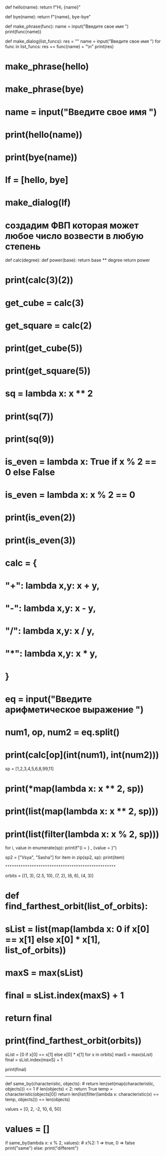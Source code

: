def hello(name):
    return f"Hi, {name}"

def bye(name):
    return f"{name}, bye-bye"

def make_phrase(func):
    name = input("Введите свое имя ")
    print(func(name))

def make_dialog(list_funcs):
    res = ""
    name = input("Введите свое имя ")
    for func in list_funcs:
        res += func(name) + "\n"
    print(res)



# make_phrase(hello)
# make_phrase(bye)
# name = input("Введите свое имя ")
# print(hello(name))
# print(bye(name))
# lf = [hello, bye]
# make_dialog(lf)

# создадим ФВП которая может любое число возвести в любую степень
def calc(degree):
    def power(base):
        return base ** degree
    return power

# print(calc(3)(2))

# get_cube = calc(3)
# get_square = calc(2)
# print(get_cube(5))
# print(get_square(5))

# sq = lambda x: x ** 2
# print(sq(7))
# print(sq(9))
# is_even = lambda x: True if x % 2 == 0 else False
# is_even = lambda x: x % 2 == 0
# print(is_even(2))
# print(is_even(3))
# calc = {
#     "+": lambda x,y: x + y,
#     "-": lambda x,y: x - y,
#     "/": lambda x,y: x / y,
#     "*": lambda x,y: x * y,
#         }

# eq = input("Введите арифметическое выражение ")
# num1, op, num2 = eq.split()
# print(calc[op](int(num1), int(num2)))
sp = [1,2,3,4,5,6,8,99,11]
# print(*map(lambda x: x ** 2, sp))
# print(list(map(lambda x: x ** 2, sp)))
# print(list(filter(lambda x: x % 2, sp)))
for i, value in enumerate(sp):
    print(f"{i = } , {value = }")

sp2 = ["Vsya", "Sasha"]
for item in zip(sp2, sp):
    print(item)



    **************************************************

orbits = [(1, 3), (2.5, 10), (7, 2), (6, 6), (4, 3)]

# def find_farthest_orbit(list_of_orbits):
#     sList = list(map(lambda x: 0 if x[0] == x[1] else x[0] * x[1], list_of_orbits))
#     maxS = max(sList)
#     final = sList.index(maxS) + 1
#     return final
# print(find_farthest_orbit(orbits))

sList = [0 if x[0] == x[1] else x[0] * x[1] for x in orbits]
maxS = max(sList)
final = sList.index(maxS) + 1

print(final)



**************************************


def same_by(characteristic, objects):
    # return len(set(map(characteristic, objects))) <= 1
    if len(objects) < 2:
        return True
    temp = characteristic(objects[0])
    return len(list(filter(lambda x: characteristic(x) == temp, objects))) == len(objects)


values = [0, 2, -2, 10, 6, 50]
# values = []
if same_by(lambda x: x % 2, values):
    # x%2: 1 => true, 0 => false
    print("same")
else:
    print("different")